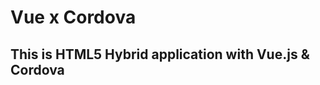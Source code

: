 Vue x Cordova
=============

This is HTML5 Hybrid application with Vue.js & Cordova
------------------------------------------------------

